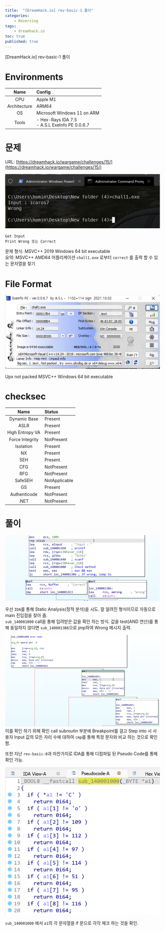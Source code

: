 ```yaml
---
title:  "[DreamHack.io] rev-basic-1 풀이"
categories:
    - Reversing
tags:
    - dreamhack.io
toc: true
published: true
---
```

[DreamHack.io] rev-basic-1 풀이

# Environments

|Name|Config|
|:---:|:---|
|CPU|Apple M1|
|Architecture|ARM64|
|OS|Microsoft Windows 11 on ARM|
|Tools|- Hex-Rays IDA 7.5<br/>- A.S.L ExeInfo PE 0.0.6.7|

# 문제
URL: [https://dreamhack.io/wargame/challenges/15/](https://dreamhack.io/wargame/challenges/15/)

![](/assets/DreamHack/rev-basic-1-4.png)
```
Get Input
Print Wrong 또는 Correct
```

문제 형식: MSVC++ 2019 Windows 64 bit executable   
요약: MSVC++ AMD64 어플리케이션 `chall1.exe` 로부터 `correct` 를 출력 할 수 있는 문자열을 찾기

# File Format
![](/assets/DreamHack/rev-basic-1-1.png)

Upx not packed MSVC++ Windows 64 bit executable

# checksec

|Name|Status|
|:---:|:---|
|Dynamic Base|Present|
|ASLR|Present|
|High Entropy VA|Present|
|Force Integrity|NotPresent|
|Isolation|Present|
|NX|Present|
|SEH|Present|
|CFG|NotPresent|
|RFG|NotPresent|
|SafeSEH|NotApplicable|
|GS|Present|
|Authenticode|NotPresent|
|.NET|NotPresent|

# 풀이
![](/assets/DreamHack/rev-basic-1-2.png)

우선 `IDA`를 통해 Static Analysis(정적 분석)을 시도. 잘 알려진 형식이므로 자동으로 main 진입점을 찾아 줌.   
`sub_140001000` call을 통해 입려받은 값을 확인 하는 방식. 값을 test(AND 연산)를 통해 동일하지 않다면 `sub_1400013B6`으로 jmp하여 Wrong 메시지 출력.

![](/assets/DreamHack/rev-basic-1-3.png)   
이를 확인 하기 위해 확인 call subroutin 부분에 Breakpoint를 걸고 Step into 시 사용자 Input 값의 모든 자리 수에 대하여 `cmp`를 통해 특정 문자와 비교 하는 것으로 확인 함.

또한 지난 `rev-basic-0`과 마찬가지로 IDA를 통해 디컴파일 된 Pseudo Code를 통해 확인 가능.

![](/assets/DreamHack/rev-basic-1.png)

`sub_140001000` 에서 `a1`의 각 문자열을 if 문으로 각각 체크 하는 것을 확인.